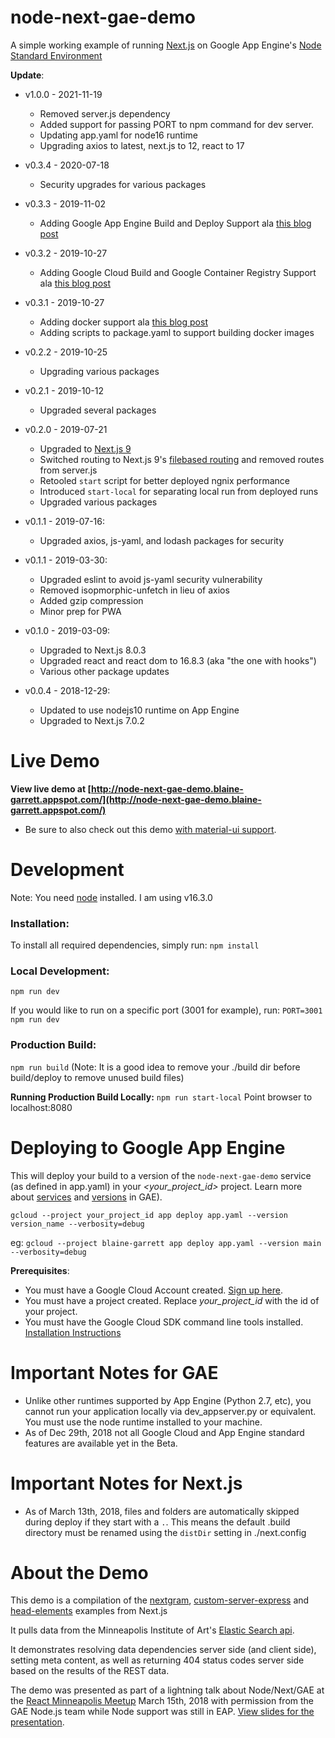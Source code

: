 # node-next-gae-demo
A simple working example of running [Next.js](https://nextjs.org/) on Google App Engine's [Node Standard Environment](https://cloud.google.com/appengine/docs/standard/nodejs/)

**Update**:
* v1.0.0 - 2021-11-19
  * Removed server.js dependency
  * Added support for passing PORT to npm command for dev server.
  * Updating app.yaml for node16 runtime
  * Upgrading axios to latest, next.js to 12, react to 17
* v0.3.4 - 2020-07-18
  * Security upgrades for various packages
* v0.3.3 - 2019-11-02
  * Adding Google App Engine Build and Deploy Support ala [this blog post](https://www.blainegarrett.com/2019/10/29/using-google-cloud-build-to-create-a-production-build-and-deploy-to-appengine-standard)
* v0.3.2 - 2019-10-27
  * Adding Google Cloud Build and Google Container Registry Support ala [this blog post](https://www.blainegarrett.com/2019/10/27/building-and-pushing-your-dockerized-node-app-in-google-cloud-store)
* v0.3.1 - 2019-10-27
  * Adding docker support ala [this blog post](https://www.blainegarrett.com/2019/10/26/dockerizing-a-node-app-for-deployment)
  * Adding scripts to package.yaml to support building docker images
* v0.2.2 - 2019-10-25
  * Upgrading various packages
* v0.2.1 - 2019-10-12
  * Upgraded several packages
* v0.2.0 - 2019-07-21
  * Upgraded to [Next.js 9](https://nextjs.org/blog/next-9)
  * Switched routing to Next.js 9's [filebased routing](https://github.com/zeit/next.js#dynamic-routing) and removed routes from server.js
  * Retooled `start` script for better deployed ngnix performance
  * Introduced `start-local` for separating local run from deployed runs
  * Upgraded various packages

* v0.1.1 - 2019-07-16:
  * Upgraded axios, js-yaml, and lodash packages for security

* v0.1.1 - 2019-03-30:
  * Upgraded eslint to avoid js-yaml security vulnerability
  * Removed isopmorphic-unfetch in lieu of axios
  * Added gzip compression
  * Minor prep for PWA

* v0.1.0 - 2019-03-09:
  * Upgraded to Next.js 8.0.3
  * Upgraded react and react dom to 16.8.3 (aka "the one with hooks")
  * Various other package updates

* v0.0.4 - 2018-12-29:
  * Updated to use nodejs10 runtime on App Engine
  * Upgraded to Next.js 7.0.2

# Live Demo
**View live demo at [http://node-next-gae-demo.blaine-garrett.appspot.com/](http://node-next-gae-demo.blaine-garrett.appspot.com/)**

* Be sure to also check out this demo [with material-ui support](https://github.com/blainegarrett/material-node-next-gae-demo).


# Development
Note: You need [node](https://nodejs.org) installed. I am using v16.3.0

### Installation:
To install all required dependencies, simply run:
`npm install`

### Local Development:
`npm run dev`

If you would like to run on a specific port (3001 for example), run:
`PORT=3001 npm run dev`

### Production Build:
`npm run build` (Note: It is a good idea to remove your ./build dir before build/deploy to remove unused build files)

**Running Production Build Locally:** `npm run start-local` Point browser to localhost:8080


# Deploying to Google App Engine
This will deploy your build to a version of the `node-next-gae-demo` service (as defined in app.yaml) in your *<your_project_id>* project. Learn more about [services](https://cloud.google.com/appengine/docs/standard/python/microservices-on-app-engine) and [versions](https://cloud.google.com/appengine/docs/admin-api/deploying-apps) in GAE).

`gcloud --project your_project_id app deploy app.yaml --version version_name --verbosity=debug`

eg: `gcloud --project blaine-garrett app deploy app.yaml --version main --verbosity=debug`


**Prerequisites**:
* You must have a Google Cloud Account created. [Sign up here](https://cloud.google.com/).
* You must have a project created. Replace *your_project_id* with the id of your project.
* You must have the Google Cloud SDK command line tools installed. [Installation Instructions](https://cloud.google.com/sdk/)

# Important Notes for GAE
* Unlike other runtimes supported by App Engine (Python 2.7, etc), you cannot run your application locally via dev_appserver.py or equivalent. You must use the node runtime installed to your machine.
* As of Dec 29th, 2018 not all Google Cloud and App Engine standard features are available yet in the Beta.

# Important Notes for Next.js
* As of March 13th, 2018, files and folders are automatically skipped during deploy if they start with a `.`. This means the default .build directory must be renamed using the `distDir` setting in ./next.config


# About the Demo
This demo is a compilation of the [nextgram](https://github.com/now-examples/nextgram), [custom-server-express](https://github.com/zeit/next.js/tree/master/examples/custom-server-express) and [head-elements](https://github.com/zeit/next.js/tree/master/examples/head-elements) examples from Next.js

It pulls data from the Minneapolis Institute of Art's [Elastic Search api](https://github.com/artsmia/collection-elasticsearch).

It demonstrates resolving data dependencies server side (and client side), setting meta content, as well as returning 404 status codes server side based on the results of the REST data.

The demo was presented as part of a lightning talk about Node/Next/GAE at the [React Minneapolis Meetup](https://www.meetup.com/React-Minneapolis-Meetup/) March 15th, 2018 with permission from the GAE Node.js team while Node support was still in EAP. [View slides for the presentation](https://docs.google.com/presentation/d/1pUc8VbT4J5ca4qe2zIbqezO6EhLER6E_e5WgsGitDr0/edit?usp=sharing).
